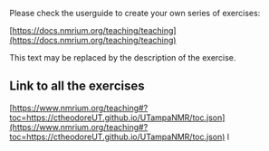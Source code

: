 Please check the userguide to create your own series of exercises:

[https://docs.nmrium.org/teaching/teaching](https://docs.nmrium.org/teaching/teaching)

This text may be replaced by the description of the exercise.

## Link to all the exercises

[https://www.nmrium.org/teaching#?toc=https://ctheodoreUT.github.io/UTampaNMR/toc.json](https://www.nmrium.org/teaching#?toc=https://ctheodoreUT.github.io/UTampaNMR/toc.json)
 l

